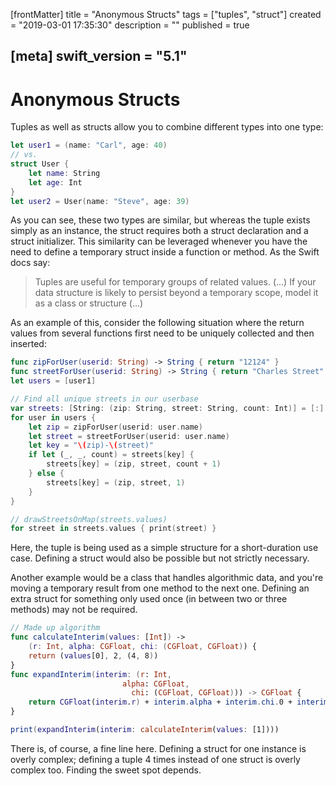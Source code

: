 [frontMatter]
title = "Anonymous Structs"
tags = ["tuples", "struct"]
created = "2019-03-01 17:35:30"
description = ""
published = true

[meta]
swift_version = "5.1"
---

# Anonymous Structs

Tuples as well as structs allow you to combine different types into one
type:

``` Swift
let user1 = (name: "Carl", age: 40)
// vs.
struct User {
    let name: String
    let age: Int
}
let user2 = User(name: "Steve", age: 39)
```

As you can see, these two types are similar, but whereas the tuple
exists simply as an instance, the struct requires both a struct
declaration and a struct initializer. This similarity can be leveraged
whenever you have the need to define a temporary struct inside a
function or method. As the Swift docs say:

> Tuples are useful for temporary groups of related values. (...) If
> your data structure is likely to persist beyond a temporary scope,
> model it as a class or structure (...)

As an example of this, consider the following situation where the return
values from several functions first need to be uniquely collected and
then inserted:

``` Swift
func zipForUser(userid: String) -> String { return "12124" }
func streetForUser(userid: String) -> String { return "Charles Street" }
let users = [user1]

// Find all unique streets in our userbase
var streets: [String: (zip: String, street: String, count: Int)] = [:]
for user in users {
    let zip = zipForUser(userid: user.name)
    let street = streetForUser(userid: user.name)
    let key = "\(zip)-\(street)"
    if let (_, _, count) = streets[key] {
        streets[key] = (zip, street, count + 1)
    } else {
        streets[key] = (zip, street, 1)
    }
}

// drawStreetsOnMap(streets.values)
for street in streets.values { print(street) }
```

Here, the tuple is being used as a simple structure for a short-duration
use case. Defining a struct would also be possible but not strictly
necessary.

Another example would be a class that handles algorithmic data, and
you\'re moving a temporary result from one method to the next one.
Defining an extra struct for something only used once (in between two or
three methods) may not be required.

``` Swift
// Made up algorithm
func calculateInterim(values: [Int]) -> 
    (r: Int, alpha: CGFloat, chi: (CGFloat, CGFloat)) {
    return (values[0], 2, (4, 8))
}
func expandInterim(interim: (r: Int, 
                         alpha: CGFloat, 
                           chi: (CGFloat, CGFloat))) -> CGFloat {
    return CGFloat(interim.r) + interim.alpha + interim.chi.0 + interim.chi.1
}

print(expandInterim(interim: calculateInterim(values: [1])))
```

There is, of course, a fine line here. Defining a struct for one
instance is overly complex; defining a tuple 4 times instead of one
struct is overly complex too. Finding the sweet spot depends.
